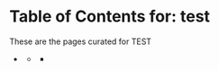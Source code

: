



# Table of Contents for: test


These are the pages curated for TEST
- [](./communication/communication.md)
    - [](./communication/comms-overview.md)
        - [](./communication/comms-overview/comms-overview-principles.md)

